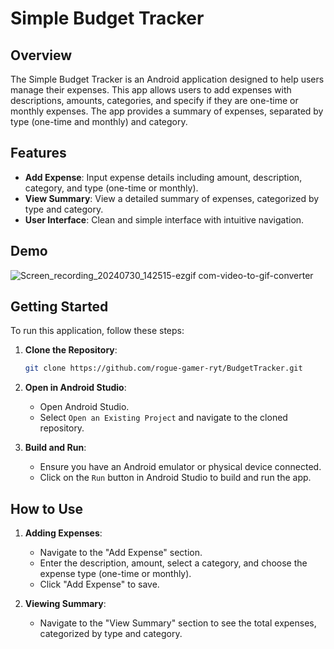 # Simple Budget Tracker

## Overview

The Simple Budget Tracker is an Android application designed to help users manage their expenses. This app allows users to add expenses with descriptions, amounts, categories, and specify if they are one-time or monthly expenses. The app provides a summary of expenses, separated by type (one-time and monthly) and category.

## Features

- **Add Expense**: Input expense details including amount, description, category, and type (one-time or monthly).
- **View Summary**: View a detailed summary of expenses, categorized by type and category.
- **User Interface**: Clean and simple interface with intuitive navigation.

## Demo

![Screen_recording_20240730_142515-ezgif com-video-to-gif-converter](https://github.com/user-attachments/assets/738ca183-6bfa-4ad3-8062-7ba1113282a3)



## Getting Started

To run this application, follow these steps:

1. **Clone the Repository**:
   ```bash
   git clone https://github.com/rogue-gamer-ryt/BudgetTracker.git
   ```

2. **Open in Android Studio**:
   - Open Android Studio.
   - Select `Open an Existing Project` and navigate to the cloned repository.

3. **Build and Run**:
   - Ensure you have an Android emulator or physical device connected.
   - Click on the `Run` button in Android Studio to build and run the app.


## How to Use

1. **Adding Expenses**:
   - Navigate to the "Add Expense" section.
   - Enter the description, amount, select a category, and choose the expense type (one-time or monthly).
   - Click "Add Expense" to save.

2. **Viewing Summary**:
   - Navigate to the "View Summary" section to see the total expenses, categorized by type and category.

